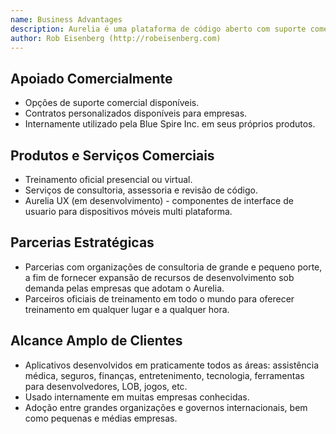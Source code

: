 ```yaml
---
name: Business Advantages
description: Aurelia é uma plataforma de código aberto com suporte comercial. Se sua empresa gasta dinheiro significativamente construindo software, você quer fazê-lo em uma plataforma comprometida com você como cliente. Você deseja estabelecer um relacionamento com seu provedor de tecnologia para garantir que você e seus desenvolvedores tenham uma plataforma sólida sobre a qual construir seus negócios agora e nos próximos anos.
author: Rob Eisenberg (http://robeisenberg.com)
---
```


## Apoiado Comercialmente

* Opções de suporte comercial disponíveis.
* Contratos personalizados disponíveis para empresas.
* Internamente utilizado pela Blue Spire Inc. em seus próprios produtos.

## Produtos e Serviços Comerciais

* Treinamento oficial presencial ou virtual.
* Serviços de consultoria, assessoria e revisão de código.
* Aurelia UX (em desenvolvimento) - componentes de interface de usuario para dispositivos móveis multi plataforma.

## Parcerias Estratégicas

* Parcerias com organizações de consultoria de grande e pequeno porte, a fim de fornecer expansão de recursos de desenvolvimento sob demanda pelas empresas que adotam o Aurelia.
* Parceiros oficiais de treinamento em todo o mundo para oferecer treinamento em qualquer lugar e a qualquer hora.

## Alcance Amplo de Clientes

* Aplicativos desenvolvidos em praticamente todos as áreas: assistência médica, seguros, finanças, entretenimento, tecnologia, ferramentas para desenvolvedores, LOB, jogos, etc.
* Usado internamente em muitas empresas conhecidas.
* Adoção entre grandes organizações e governos internacionais, bem como pequenas e médias empresas.
